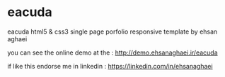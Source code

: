 # eacuda
eacuda html5 &amp; css3 single page porfolio responsive template by ehsan aghaei

you can see the online demo at the : http://demo.ehsanaghaei.ir/eacuda

if like this endorse me in linkedin  : https://linkedin.com/in/ehsanaghaei
